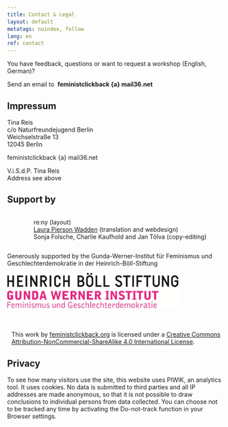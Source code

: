 ```yaml
---
title: Contact & Legal
layout: default
metatags: noindex, follow
lang: en
ref: contact
---
```


<div class="impressum">
<p>You have feedback, questions or want to request a workshop (English, German)?</p>
<p>Send an email to&nbsp;&nbsp;<strong>feministclickback {a} mail36.net</strong></p>
<div class="gruen">
<h2>Impressum</h2>
<p>Tina Reis<br>
c/o Naturfreundejugend Berlin<br>
Weichselstraße 13<br>
12045 Berlin</p>
<p>feministclickback {a} mail36.net</p>
<p>V.i.S.d.P. Tina Reis<br>Address see above</p>
<h2>Support by</h2>
<div style="display: flex;justify-content: center;"><ul style="text-align: left;list-style: none;"><li>re:ny (layout)</li>
    <li><a href="lpw.io">Laura Pierson Wadden</a> (translation and webdesign)</li><li>
    Sonja Folsche, Charlie Kaufhold and Jan Tölva (copy-editing)</li></ul></div>
<p>Generously supported by the Gunda-Werner-Institut für Feminismus und Geschlechterdemokratie in der Heinrich-Böll-Stiftung</p>
<img src="/assets/images/gunda-werner-institut-logo.jpg" width="400" style="max-width:400px" height="auto" alt="Logo Gunda-Werner-Institut">
<p style="font-size:1em;margin-top:50px;padding-left:10px">This work by <a xmlns:cc="http://creativecommons.org/ns#" href="feministclickback.org" property="cc:attributionName" rel="cc:attributionURL">feministclickback.org</a> is licensed under a <a rel="license" href="http://creativecommons.org/licenses/by-nc-sa/4.0/">Creative Commons Attribution-NonCommercial-ShareAlike 4.0 International License</a>.</p>
<div class="blau">
<h2>Privacy</h2>
<p>To see how many visitors use the site, this website uses PIWIK, an analytics tool. It uses cookies. No data is submitted to third parties and all IP addresses are made anonymous, so that it is not possible to draw conclusions to individual persons from data collected. You can choose not to be tracked any time by activating the Do-not-track function in your Browser settings.</p>
</div>
